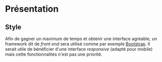 # Présentation

## Style

Afin de gagner un maximum de temps et obtenir une interface agréable, un framework dit de *front end* sera utilisé comme par exemple [Bootstrap](https://getbootstrap.com/). Il serait utile de bénéficier d'une interface *responsive* (adapté pour mobile) mais cette fonctionnalités n'est pas une priorité.
